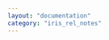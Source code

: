 ```yaml
---
layout: "documentation"
category: "iris_rel_notes"
---
```

                         
<head>
    <script type="text/javascript">
        window.location.replace('https://github01.hclpnp.com/pages/phoenix-temenos/volt-mx-doc-opnsrc/docs/documentation/index.html#v9-servicepack-2-fixpack-62')
    </script>
</head>

<body>
</body>
